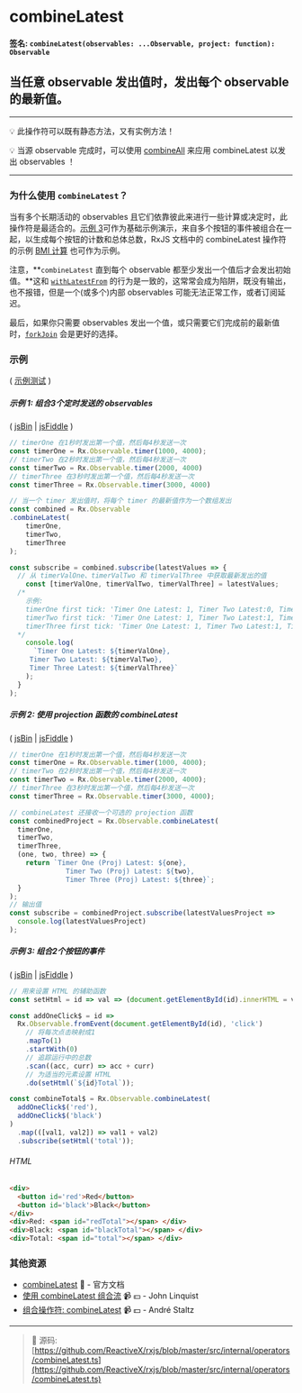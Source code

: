 # combineLatest

#### 签名: `combineLatest(observables: ...Observable, project: function): Observable`

## 当任意 observable 发出值时，发出每个 observable 的最新值。

---

:bulb:  此操作符可以既有静态方法，又有实例方法！

:bulb:  当源 observable 完成时，可以使用 [combineAll](combineall.md) 来应用 combineLatest 以发出 observables ！

---

### 为什么使用 `combineLatest`？

当有多个长期活动的 observables 且它们依靠彼此来进行一些计算或决定时，此操作符是最适合的。[示例 3](#%E7%A4%BA%E4%BE%8B%203%3A%20%E7%BB%84%E5%90%882%E4%B8%AA%E6%8C%89%E9%92%AE%E7%9A%84%E4%BA%8B%E4%BB%B6)可作为基础示例演示，来自多个按钮的事件被组合在一起，以生成每个按钮的计数和总体总数，RxJS 文档中的 combineLatest 操作符的示例 [BMI 计算](http://cn.rx.js.org/class/es6/Observable.js~Observable.html#instance-method-combineLatest) 也可作为示例。

注意，**`combineLatest` 直到每个 observable 都至少发出一个值后才会发出初始值。**这和 [`withLatestFrom`](withlatestfrom.md) 的行为是一致的，这常常会成为陷阱，既没有输出，也不报错，但是一个(或多个)内部 observables 可能无法正常工作，或者订阅延迟。

最后，如果你只需要 observables 发出一个值，或只需要它们完成前的最新值时，[`forkJoin`](forkjoin.md) 会是更好的选择。

### 示例

( [示例测试](https://github.com/btroncone/learn-rxjs/blob/master/operators/specs/combination/combinelatest-spec.ts) )

##### 示例 1: 组合3个定时发送的 observables

( [jsBin](http://jsbin.com/zupiqozaro/1/edit?js,console) | [jsFiddle](https://jsfiddle.net/btroncone/mygy9j86/) )

```js
// timerOne 在1秒时发出第一个值，然后每4秒发送一次
const timerOne = Rx.Observable.timer(1000, 4000);
// timerTwo 在2秒时发出第一个值，然后每4秒发送一次
const timerTwo = Rx.Observable.timer(2000, 4000)
// timerThree 在3秒时发出第一个值，然后每4秒发送一次
const timerThree = Rx.Observable.timer(3000, 4000)

// 当一个 timer 发出值时，将每个 timer 的最新值作为一个数组发出
const combined = Rx.Observable
.combineLatest(
    timerOne,
    timerTwo,
    timerThree
);

const subscribe = combined.subscribe(latestValues => {
  // 从 timerValOne、timerValTwo 和 timerValThree 中获取最新发出的值
	const [timerValOne, timerValTwo, timerValThree] = latestValues;
  /*
  	示例:
    timerOne first tick: 'Timer One Latest: 1, Timer Two Latest:0, Timer Three Latest: 0
    timerTwo first tick: 'Timer One Latest: 1, Timer Two Latest:1, Timer Three Latest: 0
    timerThree first tick: 'Timer One Latest: 1, Timer Two Latest:1, Timer Three Latest: 1
  */
    console.log(
      `Timer One Latest: ${timerValOne},
     Timer Two Latest: ${timerValTwo},
     Timer Three Latest: ${timerValThree}`
    );
  }
);
```

##### 示例 2: 使用 projection 函数的 combineLatest

( [jsBin](http://jsbin.com/codotapula/1/edit?js,console) |
[jsFiddle](https://jsfiddle.net/btroncone/uehasmb6/) )

```js
// timerOne 在1秒时发出第一个值，然后每4秒发送一次
const timerOne = Rx.Observable.timer(1000, 4000);
// timerTwo 在2秒时发出第一个值，然后每4秒发送一次
const timerTwo = Rx.Observable.timer(2000, 4000);
// timerThree 在3秒时发出第一个值，然后每4秒发送一次
const timerThree = Rx.Observable.timer(3000, 4000);

// combineLatest 还接收一个可选的 projection 函数
const combinedProject = Rx.Observable.combineLatest(
  timerOne,
  timerTwo,
  timerThree,
  (one, two, three) => {
    return `Timer One (Proj) Latest: ${one}, 
              Timer Two (Proj) Latest: ${two}, 
              Timer Three (Proj) Latest: ${three}`;
  }
);
// 输出值
const subscribe = combinedProject.subscribe(latestValuesProject =>
  console.log(latestValuesProject)
);
```

##### 示例 3: 组合2个按钮的事件

( [jsBin](http://jsbin.com/buridepaxi/edit?html,js,output) |
[jsFiddle](https://jsfiddle.net/btroncone/9rsf6t9v/14/) )

```js
// 用来设置 HTML 的辅助函数
const setHtml = id => val => (document.getElementById(id).innerHTML = val);

const addOneClick$ = id =>
  Rx.Observable.fromEvent(document.getElementById(id), 'click')
    // 将每次点击映射成1
    .mapTo(1)
    .startWith(0)
    // 追踪运行中的总数
    .scan((acc, curr) => acc + curr)
    // 为适当的元素设置 HTML
    .do(setHtml(`${id}Total`));

const combineTotal$ = Rx.Observable.combineLatest(
  addOneClick$('red'),
  addOneClick$('black')
)
  .map(([val1, val2]) => val1 + val2)
  .subscribe(setHtml('total'));
```

###### HTML

```html
<div>
  <button id='red'>Red</button>
  <button id='black'>Black</button>
</div>
<div>Red: <span id="redTotal"></span> </div>
<div>Black: <span id="blackTotal"></span> </div>
<div>Total: <span id="total"></span> </div>
```

### 其他资源

* [combineLatest](http://cn.rx.js.org/class/es6/Observable.js~Observable.html#instance-method-combineLatest) :newspaper: - 官方文档
* [使用 combineLatest 组合流](https://egghead.io/lessons/rxjs-combining-streams-with-combinelatest?course=step-by-step-async-javascript-with-rxjs) :video_camera: :dollar: - John Linquist
* [组合操作符: combineLatest](https://egghead.io/lessons/rxjs-combination-operator-combinelatest?course=rxjs-beyond-the-basics-operators-in-depth) :video_camera: :dollar: - André Staltz

---
> :file_folder: 源码:  [https://github.com/ReactiveX/rxjs/blob/master/src/internal/operators/combineLatest.ts](https://github.com/ReactiveX/rxjs/blob/master/src/internal/operators/combineLatest.ts)
